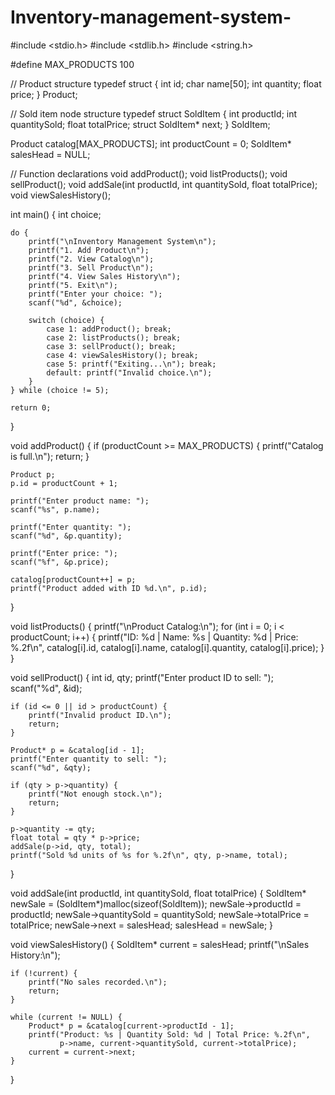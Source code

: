 # Inventory-management-system-
#include <stdio.h>
#include <stdlib.h>
#include <string.h>

#define MAX_PRODUCTS 100

// Product structure
typedef struct {
    int id;
    char name[50];
    int quantity;
    float price;
} Product;

// Sold item node structure
typedef struct SoldItem {
    int productId;
    int quantitySold;
    float totalPrice;
    struct SoldItem* next;
} SoldItem;

Product catalog[MAX_PRODUCTS];
int productCount = 0;
SoldItem* salesHead = NULL;

// Function declarations
void addProduct();
void listProducts();
void sellProduct();
void addSale(int productId, int quantitySold, float totalPrice);
void viewSalesHistory();

int main() {
    int choice;

    do {
        printf("\nInventory Management System\n");
        printf("1. Add Product\n");
        printf("2. View Catalog\n");
        printf("3. Sell Product\n");
        printf("4. View Sales History\n");
        printf("5. Exit\n");
        printf("Enter your choice: ");
        scanf("%d", &choice);

        switch (choice) {
            case 1: addProduct(); break;
            case 2: listProducts(); break;
            case 3: sellProduct(); break;
            case 4: viewSalesHistory(); break;
            case 5: printf("Exiting...\n"); break;
            default: printf("Invalid choice.\n");
        }
    } while (choice != 5);

    return 0;
}

void addProduct() {
    if (productCount >= MAX_PRODUCTS) {
        printf("Catalog is full.\n");
        return;
    }

    Product p;
    p.id = productCount + 1;

    printf("Enter product name: ");
    scanf("%s", p.name);

    printf("Enter quantity: ");
    scanf("%d", &p.quantity);

    printf("Enter price: ");
    scanf("%f", &p.price);

    catalog[productCount++] = p;
    printf("Product added with ID %d.\n", p.id);
}

void listProducts() {
    printf("\nProduct Catalog:\n");
    for (int i = 0; i < productCount; i++) {
        printf("ID: %d | Name: %s | Quantity: %d | Price: %.2f\n",
               catalog[i].id, catalog[i].name, catalog[i].quantity, catalog[i].price);
    }
}

void sellProduct() {
    int id, qty;
    printf("Enter product ID to sell: ");
    scanf("%d", &id);

    if (id <= 0 || id > productCount) {
        printf("Invalid product ID.\n");
        return;
    }

    Product* p = &catalog[id - 1];
    printf("Enter quantity to sell: ");
    scanf("%d", &qty);

    if (qty > p->quantity) {
        printf("Not enough stock.\n");
        return;
    }

    p->quantity -= qty;
    float total = qty * p->price;
    addSale(p->id, qty, total);
    printf("Sold %d units of %s for %.2f\n", qty, p->name, total);
}

void addSale(int productId, int quantitySold, float totalPrice) {
    SoldItem* newSale = (SoldItem*)malloc(sizeof(SoldItem));
    newSale->productId = productId;
    newSale->quantitySold = quantitySold;
    newSale->totalPrice = totalPrice;
    newSale->next = salesHead;
    salesHead = newSale;
}

void viewSalesHistory() {
    SoldItem* current = salesHead;
    printf("\nSales History:\n");

    if (!current) {
        printf("No sales recorded.\n");
        return;
    }

    while (current != NULL) {
        Product* p = &catalog[current->productId - 1];
        printf("Product: %s | Quantity Sold: %d | Total Price: %.2f\n",
               p->name, current->quantitySold, current->totalPrice);
        current = current->next;
    }
}
